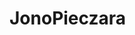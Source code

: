 <html>
	<head>
		<title>JonoPieczara</title>
	</head>
	<body>
		<h1>JonoPieczara</h1>
	</body>
</html>
